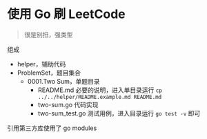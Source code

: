 # 使用 Go 刷 LeetCode

> 很是别扭，强类型

组成
- helper，辅助代码
- ProblemSet，题目集合
    -  0001.Two Sum，单题目录
        - README.md 必要的说明，进入单目录运行 `cp ../../helper/README.example.md README.md` 
        - two-sum.go 代码实现
        - two-sum_test.go 测试用例，进入目录运行 `go test -v` 即可 
        
        
引用第三方库使用了 go modules 
